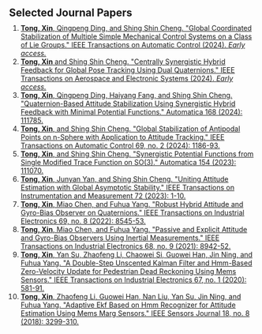 <h1 id="publication"></h1>

<h2 style="margin: 80px 0px 10px;">Selected Journal Papers</h2>


<ol style="margin:0 0 5px;">
  <li><a href="https://ieeexplore.ieee.org/document/10735354"><autocolor><strong>Tong, Xin</strong>, Qingpeng Ding, and Shing Shin Cheng. "Global Coordinated Stabilization of Multiple Simple Mechanical Control Systems on a Class of Lie Groups." IEEE Transactions on Automatic Control (2024). <em>Early access.</em></autocolor></a></li>
  <li><a href="https://ieeexplore.ieee.org/document/10645234"><autocolor><strong>Tong, Xin</strong> and Shing Shin Cheng. "Centrally Synergistic Hybrid Feedback for Global Pose Tracking Using Dual Quaternions." IEEE Transactions on Aerospace and Electronic Systems (2024). <em>Early access.</em></autocolor></a></li>
  <li><a href="https://doi.org/10.1016/j.automatica.2024.111785"><autocolor><strong>Tong, Xin</strong>, Qingpeng Ding, Haiyang Fang, and Shing Shin Cheng. "Quaternion-Based Attitude Stabilization Using Synergistic Hybrid Feedback with Minimal Potential Functions." Automatica 168 (2024): 111785.</autocolor></a></li>
  <li><a href="https://doi.org/10.1109/tac.2023.3281341"><autocolor><strong>Tong, Xin</strong>, and Shing Shin Cheng. "Global Stabilization of Antipodal Points on n-Sphere with Application to Attitude Tracking." IEEE Transactions on Automatic Control 69, no. 2 (2024): 1186-93.</autocolor></a></li>
  <li><a href="https://doi.org/10.1016/j.automatica.2023.111070"><autocolor><strong>Tong, Xin</strong>, and Shing Shin Cheng. "Synergistic Potential Functions from Single Modified Trace Function on SO(3)." Automatica 154 (2023): 111070.</autocolor></a></li>
  <li><a href="https://doi.org/10.1109/tim.2023.3250233"><autocolor><strong>Tong, Xin</strong>, Junyan Yan, and Shing Shin Cheng. "Uniting Attitude Estimation with Global Asymptotic Stability." IEEE Transactions on Instrumentation and Measurement 72 (2023): 1-10.</autocolor></a></li>
  <li><a href="https://doi.org/10.1109/tie.2021.3108713"><autocolor><strong>Tong, Xin</strong>, Miao Chen, and Fuhua Yang. "Robust Hybrid Attitude and Gyro-Bias Observer on Quaternions." IEEE Transactions on Industrial Electronics 69, no. 8 (2022): 8545-53.</autocolor></a></li>
  <li><a href="https://doi.org/10.1109/tie.2020.3018061"><autocolor><strong>Tong, Xin</strong>, Miao Chen, and Fuhua Yang. "Passive and Explicit Attitude and Gyro-Bias Observers Using Inertial Measurements." IEEE Transactions on Industrial Electronics 68, no. 9 (2021): 8942-52.</autocolor></a></li>
  <li><a href="https://doi.org/10.1109/tie.2019.2897550"><autocolor><strong>Tong, Xin</strong>, Yan Su, Zhaofeng Li, Chaowei Si, Guowei Han, Jin Ning, and Fuhua Yang. "A Double-Step Unscented Kalman Filter and Hmm-Based Zero-Velocity Update for Pedestrian Dead Reckoning Using Mems Sensors." IEEE Transactions on Industrial Electronics 67, no. 1 (2020): 581-91.</autocolor></a></li>
  <li><a href="https://doi.org/10.1109/jsen.2017.2787578"><autocolor><strong>Tong, Xin</strong>, Zhaofeng Li, Guowei Han, Nan Liu, Yan Su, Jin Ning, and Fuhua Yang. "Adaptive Ekf Based on Hmm Recognizer for Attitude Estimation Using Mems Marg Sensors." IEEE Sensors Journal 18, no. 8 (2018): 3299-310.</autocolor></a></li>
</ol>